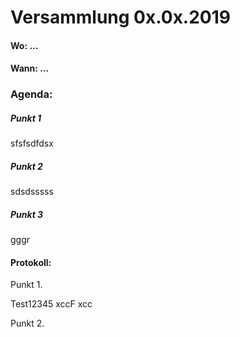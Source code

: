 # Versammlung 0x.0x.2019


####  Wo: ...

####  Wann: ...

### Agenda:

##### Punkt 1
sfsfsdfdsx
##### Punkt 2
sdsdsssss
##### Punkt 3
gggr

#### Protokoll:

Punkt 1.

Test12345
xccF
xcc

Punkt 2.
<!--stackedit_data:
eyJoaXN0b3J5IjpbNjQzMjYxNjgwLC0yMDc1NzY1OTkyXX0=
-->
